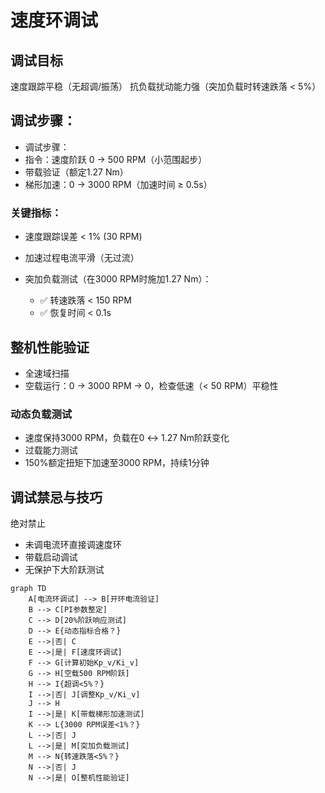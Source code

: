 # 速度环调试

## 调试目标
速度跟踪平稳（无超调/振荡）
抗负载扰动能力强（突加负载时转速跌落 < 5%）

## 调试步骤：
- 调试步骤：
- 指令：速度阶跃 0 → 500 RPM（小范围起步）
- 带载验证（额定1.27 Nm）
- 梯形加速：0 → 3000 RPM（加速时间 ≥ 0.5s）

### 关键指标：
- 速度跟踪误差 < 1% (30 RPM)
- 加速过程电流平滑（无过流）

- 突加负载测试（在3000 RPM时施加1.27 Nm）：
    - ✅ 转速跌落 < 150 RPM
    - ✅ 恢复时间 < 0.1s

## 整机性能验证
- 全速域扫描
- 空载运行：0 → 3000 RPM → 0，检查低速（< 50 RPM）平稳性
### 动态负载测试
- 速度保持3000 RPM，负载在0 ↔ 1.27 Nm阶跃变化
- 过载能力测试
- 150%额定扭矩下加速至3000 RPM，持续1分钟
## 调试禁忌与技巧 
绝对禁止
- 未调电流环直接调速度环
- 带载启动调试
- 无保护下大阶跃测试

```mermaid
graph TD
    A[电流环调试] --> B[开环电流验证]
    B --> C[PI参数整定]
    C --> D[20%阶跃响应测试]
    D --> E{动态指标合格？}
    E -->|否| C
    E -->|是| F[速度环调试]
    F --> G[计算初始Kp_v/Ki_v]
    G --> H[空载500 RPM阶跃]
    H --> I{超调<5%？}
    I -->|否| J[调整Kp_v/Ki_v]
    J --> H
    I -->|是| K[带载梯形加速测试]
    K --> L{3000 RPM误差<1%？}
    L -->|否| J
    L -->|是| M[突加负载测试]
    M --> N{转速跌落<5%？}
    N -->|否| J
    N -->|是| O[整机性能验证]
```